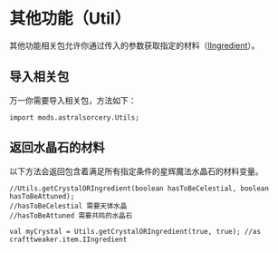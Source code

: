 # 其他功能（Util）

其他功能相关包允许你通过传入的参数获取指定的材料（[IIngredient](/Vanilla/Variable_Types/IIngredient/)）。

## 导入相关包

万一你需要导入相关包，方法如下：

```zenscript
import mods.astralsorcery.Utils;
```

## 返回水晶石的材料

以下方法会返回包含着满足所有指定条件的星辉魔法水晶石的材料变量。

```zenscript
//Utils.getCrystalORIngredient(boolean hasToBeCelestial, boolean hasToBeAttuned);
//hasToBeCelestial 需要天体水晶
//hasToBeAttuned 需要共鸣的水晶石

val myCrystal = Utils.getCrystalORIngredient(true, true); //as crafttweaker.item.IIngredient
```